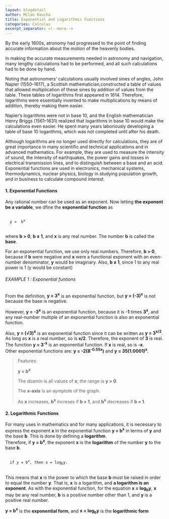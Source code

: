 ```yaml
---
layout: blogdetail
author: Milan Kaucha
title: Exponential and Logarithmic Functions
categories: Calculus
excerpt_separator: <!--more-->
---
```


By the early 1600s, atronomy had progressed to the point of finding accurate information about the motion of the heavenly bodies.

In making the accurate measurements needed in astronomy and navigation, many lengthy calculations had to be performed, and all such calculations had to be done by hand.

Noting that astronomers’ calculations usually involved sines of angles, John Napier ­(1550–1617), a Scottish mathematician,constructed a table of values that allowed multiplication of these sines by addition of values from the table. These tables of logarithms first appeared in 1614. Therefore, logarithms were essentially invented to make multiplications by means of addition, thereby making them easier.

Napier’s logarithms were not in base 10, and the English mathematician Henry Briggs ­(1561–1631) realized that logarithms in base 10 would make the calculations even easier. He spent many years laboriously developing a table of base 10 logarithms, which was not completed until after his death.

Although logarithms are no longer used directly for calculations, they are of great importance in many scientific and technical applications and in advanced mathematics. For example, they are used to measure the intensity of sound, the intensity of earthquakes, the power gains and losses in electrical transmission lines, and to distinguish between a base and an acid. Exponential functions are used in electronics, mechanical systems, thermodynamics, nuclear physics, biology in studying population growth, and in business to calculate compound interest.

#### 1. Exponential Functions

Any rational number can be used as an exponent. Now letting **the exponent be a variable**, we dfine the **exponential function** as

<pre>
<code>
  y =  b<sup>x</sup>
</code>
</pre>

where **b > 0**, **b ≠ 1**, and **x** is any real number. The number **b** is called the **base**.

For an exponential function, we use only real numbers. Therefore, **b > 0**, because if **b** were negative and **x** were a functional exponent with an even-number denominator, **y** would be imaginary. Also, **b ≠ 1**, since 1 to any real power is 1 (y would be constant)

###### EXAMPLE 1 : Exponential funtions

From the definition, **y = 3<sup>x</sup>** is an exponential function, but **y = (-3)<sup>x</sup>** is not because the base is negative.

However, **y = -3<sup>x</sup>** is an exponential function, because it is **-1** times **3<sup>x</sup>**, and any real-number multiple of an exponential function is also an exponential function.

Also, **y = (√3)<sup>x</sup>** is an exponential function since it can be written as **y = 3<sup>x/2</sup>**. As long as **x** is a real number, so is **x/2**. Therefore, the exponent of **3** is real.<br>
The function **y = 3<sup>-x</sup>** is an exponential function. If **x** is real, so is **-x**.<br>
Other exponential functions are: **y = -2(8<sup>-0.55x</sup>)** and **y = 35(1.0001)<sup>x</sup>**.

> Features:
>
> **y = b<sup>x</sup>**
>
> The doamin is all values of **x**; the range is **y > 0**.
>
> The **x-axis** is an aymptote of the graph.
>
> As **x** increases, **b<sup>x</sup>** increses if **b > 1**, and **b<sup>x</sup>** decreases if **b < 1**.

#### 2. Logarithmic Functions

For many uses in mathematics and for many applications, it is necessary to express the exponent **x** in the exponential function **y = b<sup>x</sup>** in terms of **y** and the base **b**. This is done by defining a **logarithm**.<br>
Therefore, if **y = b<sup>x</sup>**, the exponent **x** is the **logarithm** of the number **y** to the base **b**.

<pre>
<code>
  if y = b<sup>x</sup>, then x = log<sub>b</sub>y.
</code>
</pre>

This means that **x** is the power to which the base **b** must be raised in order to equal the number **y**. That is, **x** is a logarithm, and **a logarithm is an exponent**. As with the exponential function, for the equation **x = log<sub>b</sub>y**, **x** may be any real number, **b** is a positive number other than 1, and **y** is a positive real number.

**y = b<sup>x</sup>** is the **exponential form**, and **x = log<sub>b</sub>y** is the **logarithmic form**
